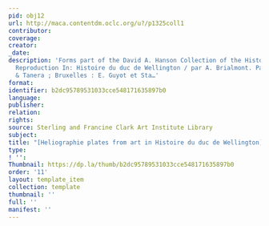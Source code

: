 ```yaml
---
pid: obj12
url: http://maca.contentdm.oclc.org/u?/p1325coll1
contributor: 
coverage: 
creator: 
_date: 
description: 'Forms part of the David A. Hanson Collection of the History of Photomechanical
  Reproduction In: Histoire du duc de Wellington / par A. Brialmont. Paris : Tardieu
  & Tanera ; Bruxelles : E. Guyot et Sta…'
format: 
identifier: b2dc95789531033cce548171635897b0
language: 
publisher: 
relation: 
rights: 
source: Sterling and Francine Clark Art Institute Library
subject: 
title: "[Heliographie plates from art in Histoire du duc de Wellington]"
type: 
! '': 
Thumbnail: https://dp.la/thumb/b2dc95789531033cce548171635897b0
order: '11'
layout: template_item
collection: template
thumbnail: ''
full: ''
manifest: ''
---
```

